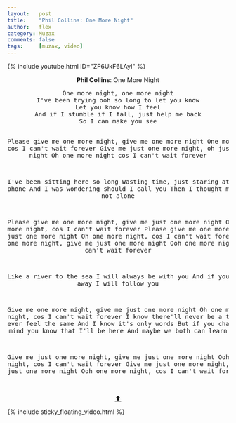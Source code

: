 ```yaml
---
layout:   post
title:    "Phil Collins: One More Night"
author:   flex
category: Muzax
comments: false
tags:     [muzax, video]
---
```


{% include youtube.html ID="ZF6UkF6LAyI" %}

<!-- break -->

<a id="top"></a>
<div id="lyrics"><div class="lyricsheader" style=""><p><center><b>Phil Collins</b>: One More Night</center></p></div>

<center><pre>
One more night, one more night
I've been trying ooh so long to let you know
Let you know how I feel
And if I stumble if I fall, just help me back
So I can make you see

Please give me one more night, give me one more night
One more night cos I can't wait forever
Give me just one more night, oh just one more night
Oh one more night cos I can't wait forever

I've been sitting here so long
Wasting time, just staring at the phone
And I was wondering should I call you
Then I thought maybe you're not alone

Please give me one more night, give me just one more night
Oh one more night, cos I can't wait forever
Please give me one more night, ooh just one more night
Oh one more night, cos I can't wait forever
Give me one more night, give me just one more night
Ooh one more night, cos I can't wait forever

Like a river to the sea
I will always be with you
And if you sail away
I will follow you

Give me one more night, give me just one more night
Oh one more night, cos I can't wait forever
I know there'll never be a time you'll ever feel the same
And I know it's only words
But if you change your mind you know that I'll be here
And maybe we both can learn

Give me just one more night, give me just one more night
Ooh one more night, cos I can't wait forever
Give me just one more night, give me just one more night
Ooh one more night, cos I can't wait forever
</pre><br><a href="#top">⬆</a></center></div>

<div class="sticky_floating_video"></div>
{% include sticky_floating_video.html %}